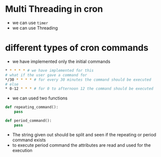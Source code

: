# Multi Threading in cron
* we can use `timer`
* we can use Threading


# different types of cron commands
* we have implemented only the initial commands
```bash
* * * * * # we have implemented for this
# what if the user gave a command for
*/30 * * * * # for every 30 minutes the command should be executed
# else
* 0-12 * * * # for 0 to afternoon 12 the command should be executed

```
* we can used two functions
```python
def repeating_command():
    pass

def period_command():
    pass
```

* The string given out should be split and seen if the repeating or period
  command exists
* to execute period command the attributes are read and used for the execution

